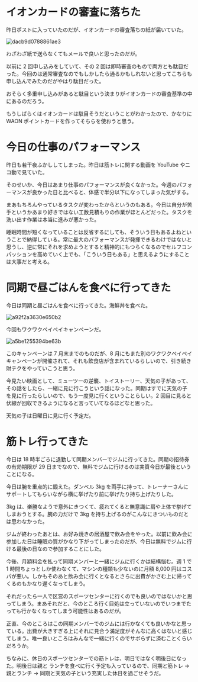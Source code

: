 # イオンカードの審査に落ちた
昨日ポストに入っていたのだが、イオンカードの審査落ちの紙が届いていた。

![dacb9d0788861ae3](/images/2019/07/dacb9d0788861ae3.jpg)

わざわざ紙で送らなくてもメールで良いと思ったのだが。

以前に 2 回申し込みをしていて、その 2 回は即時審査のもので両方とも駄目だった。今回のは通常審査なのでもしかしたら通るかもしれないと思ってこちらも申し込んでみたのだがやはり駄目だった。

おそらく多重申し込みがあると駄目という決まりがイオンカードの審査基準の中にあるのだろう。

もうしばらくはイオンカードは駄目そうだということがわかったので、かなりに WAON ポイントカードを作ってそちらを使おうと思う。

# 今日の仕事のパフォーマンス
昨日も若干夜ふかししてしまった。昨日は筋トレに関する動画を YouTube やニコ動で見ていた。

そのせいか、今日はあまり仕事のパフォーマンスが良くなかった。今週のパフォーマンスが良かった日と比べると、体感で半分以下になってしまった気がする。

まあもちろんやっているタスクが変わったからというのもある。今日は自分が苦手というかあまり好きではない工数見積もりの作業がほとんどだった。タスクを洗い出す作業は本当に進みが悪かった。

睡眠時間が短くなっていることは反省するにしても、そういう日もあるよねということで納得している。常に最大のパフォーマンスが発揮できるわけではないと思うし、逆に常にそれを求めようとすると精神的にもつらくなるのでセルフコンパッションを高めていく上でも、「こういう日もある」と思えるようにすることは大事だと考える。

# 同期で昼ごはんを食べに行ってきた
今日は同期と昼ごはんを食べに行ってきた。海鮮丼を食べた。

![a92f2a3630e650b2](/images/2019/07/a92f2a3630e650b2.jpg)

今回もワクワクペイペイキャンペーンだ。

![a5be1255394be63b](/images/2019/07/a5be1255394be63b.png)

このキャンペーンは 7 月末までのものだが、8 月にもまた別のワクワクペイペイキャンペーンが開催されて、それも飲食店が含まれているらしいので、引き続き財テクをやっていこうと思う。

今見たい映画として、ミューツーの逆襲、トイストーリー、天気の子があって、その話をしたら、一緒に見に行こうという話になった。同期はすでに天気の子を見に行ったらしいので、もう一度見に行くということらしい。2 回目に見ると伏線が回収できるようになると言っていてなるほどなと思った。

天気の子は日曜日に見に行く予定だ。

# 筋トレ行ってきた
今日は 18 時半ごろに退勤して同期メンバーでジムに行ってきた。同期の招待券の有効期限が 29 日までなので、無料でジムに行けるのは実質今日が最後ということになる。

今日は腕を重点的に鍛えた。ダンベル 3kg を両手に持って、トレーナーさんにサポートしてもらいながら横に挙げたり前に挙げたり持ち上げたりした。

3kg は、楽勝なようで意外にきつくて、疲れてくると無意識に肩や上体で挙げてしまおうとする。腕の力だけで 3kg を持ち上げるのがこんなにきついものだとは思わなかった。

ジムが終わったあとは、お好み焼きの居酒屋で飲み会をやった。以前に飲み会に参加した日は睡眠の質がかなり下がってしまったのだが、今日は無料でジムに行ける最後の日なので参加することにした。

今後、月額料金を払って同期メンバーと一緒にジムに行くかは結構悩む。週 1 で 1 時間ちょっとしか使わなくて、マシンの種類も少ないのに月額 8,000 円はコスパが悪い。しかもそのあと飲み会に行くとなるとさらに出費がかさむ上に帰ってくるのもかなり遅くなってしまう。

それだったら一人で区営のスポーツセンターに行くのでも良いのではないかと思ってしまう。まあそれだと、今のところ行く目処は立っていないのでいつまでたっても行かなくなってしまう可能性はあるのだが。

正直、今のところはこの同期メンバーでのジムには行かなくても良いかなと思っている。出費が大きすぎる上にそれに見合う満足度がそんなに高くはないと感じてしまう。唯一良いところはみんなで一緒に行くのでサボらずに済むことくらいだろうか。

ちなみに、休日のスポーツセンターでの筋トレは、明日ではなく明後日になった。明後日は親と
ランチを食べに行く予定も入っているので、同期と筋トレ → 親とランチ → 同期と天気の子という充実した休日を過ごせそうだ。
